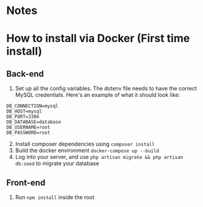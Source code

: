 # Notes


# How to install via Docker (First time install)
## Back-end
1. Set up all the config variables. The dotenv file needs to have the correct MySQL credentials. Here's an example of what it should look like:
```
DB_CONNECTION=mysql
DB_HOST=mysql
DB_PORT=3306
DB_DATABASE=database
DB_USERNAME=root
DB_PASSWORD=root
```
2. Install composer dependencies using ```composer install```
3. Build the docker environment ```docker-compose up --build```
4. Log into your server, and use ```php artisan migrate && php artisan db:seed``` to migrate your database


## Front-end
1. Run ```npm install``` inside the root
